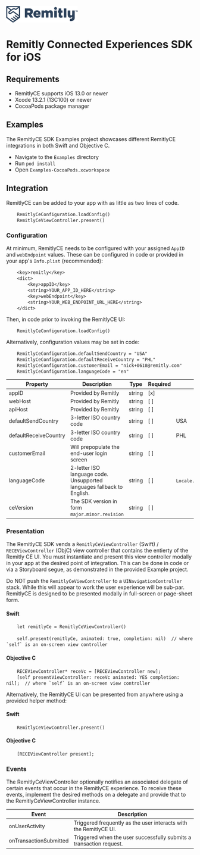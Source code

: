 <img src=".github/Remitly_Horizontal_Logo_Preferred_RGB_Indigo_192x44.png" title="Remitly Logo" />

# Remitly Connected Experiences SDK for iOS

## Requirements

- RemitlyCE supports iOS 13.0 or newer
- Xcode 13.2.1 (13C100) or newer
- CocoaPods package manager

## Examples

The RemitlyCE SDK Examples project showcases different RemitlyCE integrations in both Swift and Objective C.   

- Navigate to the `Examples` directory
- Run `pod install`
- Open `Examples-CocoaPods.xcworkspace`

## Integration

RemitlyCE can be added to your app with as little as two lines of code.   

```
    RemitlyCeConfiguration.loadConfig()
    RemitlyCeViewController.present()
```

### Configuration

At minimum, RemitlyCE needs to be configured with your assigned `AppID` and `webEndpoint` values.   These can be configured in code or provided in your app's `Info.plist` (recommended):

```
    <key>remitly</key>
    <dict>
        <key>appID</key>
        <string>YOUR_APP_ID_HERE</string>
        <key>webEndpoint</key>
        <string>YOUR_WEB_ENDPOINT_URL_HERE</string>
    </dict>
```

Then, in code prior to invoking the RemitlyCE UI:

```
    RemitlyCeConfiguration.loadConfig()
```

Alternatively, configuration values may be set in code:

```
    RemitlyCeConfiguration.defaultSendCountry = "USA"
    RemitlyCeConfiguration.defaultReceiveCountry = "PHL"
    RemitlyCeConfiguration.customerEmail = "nick+0618@remitly.com"
    RemitlyCeConfiguration.languageCode = "en"
```


| Property              | Description                                                              | Type   | Required | Default Value                 | Access     |
|-----------------------|--------------------------------------------------------------------------|--------|----------|-------------------------------|------------|
| appID                 | Provided by Remitly                                                      | string | [x]      |                               | read/write |
| webHost               | Provided by Remitly                                                      | string | [ ]      |                               | read/write |
| apiHost               | Provided by Remitly                                                      | string | [ ]      |                               | read/write |
| defaultSendCountry    | 3-letter ISO country code                                                | string | [ ]      | USA                           | read/write |
| defaultReceiveCountry | 3-letter ISO country code                                                | string | [ ]      | PHL                           | read/write |
| customerEmail         | Will prepopulate the end-user login screen                               | string | [ ]      |                               | read/write |
| languageCode          | 2-letter ISO language code.   Unsupported languages fallback to English. | string | [ ]      | `Locale.current.languageCode` | read/write |
| ceVersion             | The SDK version in form `major.minor.revision`                           | string | [ ]      |                               | readonly   |


### Presentation

The RemitlyCE SDK vends a `RemitlyCeViewController` (Swift) / `RECEViewController` (ObjC) view controller that contains the entierty of the Remitly CE UI.   You must instantiate and present this view controller modally in your app at the desired point of integration.   This can be done in code or via a Storyboard segue, as demonstrated in the provided Example project.

Do NOT push the `RemitlyCeViewController` to a `UINavigationController` stack.   While this will appear to work the user experience will be sub-par.  RemitlyCE is designed to be presented modally in full-screen or page-sheet form. 

#### Swift

```
    let remitlyCe = RemitlyCeViewController()

    self.present(remitlyCe, animated: true, completion: nil)  // where `self` is an on-screen view controller
```

#### Objective C

```
    RECEViewController* receVc = [RECEViewController new];
    [self presentViewController: receVc animated: YES completion: nil];  // where `self` is an on-screen view controller

```


Alternatively, the RemitlyCE UI can be presented from anywhere using a provided helper method:

#### Swift

```
    RemitlyCeViewController.present()
```

#### Objective C

```
    [RECEViewController present];
```

### Events

The RemitlyCeViewController optionally notifies an associated delegate of certain events that occur in the RemitlyCE experience.   To receive these events, implement the desired methods on a delegate and provide that to the RemitlyCeViewController instance.

| Event                  | Description                                                         |
|------------------------|---------------------------------------------------------------------|
| onUserActivity         | Triggered frequently as the user interacts with the RemitlyCE UI.   |
| onTransactionSubmitted | Triggered when the user successfully submits a transaction request. |

